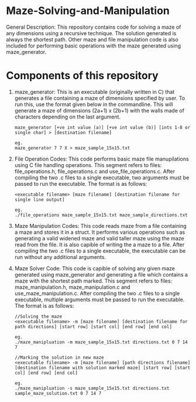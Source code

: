 # Maze-Solving-and-Manipulation

General Description: This repository contains code for solving a maze of any dimensions using a recursive technique. The solution generated is always the shortest path. Other maze and file manipulation code is also included for performing basic operations with the maze generated using maze_generator.

# Components of this repository

1) maze_generator: This is an executable (originally written in C) that generates a file containing a maze of dimensions specified by user. To run this, use the format given below in the commandline. This will generate a maze of dimensions (2a+1) x (2b+1) with the walls made of characters depending on the last argument.

       maze_generator [+ve int value (a)] [+ve int value (b)] [ints 1-8 or single char] > [destination filename]
       
       eg.
       maze_generator 7 7 X > maze_sample_15x15.txt

2) File Operation Codes: This code performs basic maze file manupilations using C file handling operations. This segment refers to files: file_operations.h, file_operations.c and use_file_operations.c. After compiling the two .c files to a single executable, two arguments must be passed to run the executable. The format is as follows:

       <executable filename> [maze filename] [destination filename for single line output]
       
       eg.
       ./file_operations maze_sample_15x15.txt maze_sample_directions.txt

3) Maze Manipulation Codes: This code reads maze from a file containing a maze and stores it in a struct. It performs various operations such as generating a valid widened maze and valid taller maze using the maze read from the file. It is also capible of writing the a maze to a file. After compiling the two .c files to a single executable, the executable can be run without any additional arguments.

4) Maze Solver Code: This code is capible of solving any given maze generated using maze_generator and generating a file which contains a maze with the shortest path marked. This segment refers to files: maze_manipulation.h, maze_manipulation.c and use_maze_manipulation.c. After compiling the two .c files to a single executable, multiple arguments must be passed to run the executable. The format is as follows:


       //Solving the maze
       <executable filename> -m [maze filename] [destination filename for path directions] [start row] [start col] [end row] [end col]
      
       eg.
       ./maze_manipluation -m maze_sample_15x15.txt directions.txt 0 7 14 7
       
       //Marking the solution in new maze
       <executable filename> -m [maze filename] [path directions filename] [destination filename with solution marked maze] [start row] [start col] [end row] [end col]
      
       eg.
       ./maze_manipluation -s maze_sample_15x15.txt directions.txt sample_maze_solution.txt 0 7 14 7
